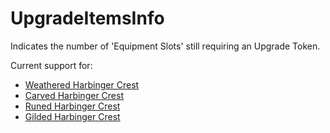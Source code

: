 # UpgradeItemsInfo
Indicates the number of 'Equipment Slots' still requiring an Upgrade Token.

Current support for:
 * [Weathered Harbinger Crest][WeatheredHarbingerCrest]
 * [Carved Harbinger Crest][CarvedHarbingerCrest]
 * [Runed Harbinger Crest][RunedHarbingerCrest]
 * [Gilded Harbinger Crest][GildedHarbingerCrest]

[WeatheredHarbingerCrest]: https://www.wowhead.com/currency=2914
[CarvedHarbingerCrest]: https://www.wowhead.com/currency=2915
[RunedHarbingerCrest]: https://www.wowhead.com/currency=2916
[GildedHarbingerCrest]: https://www.wowhead.com/currency=2917
